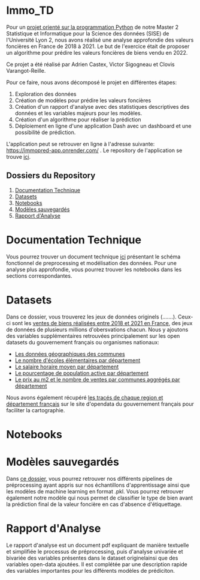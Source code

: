 # Immo_TD

Pour un [projet orienté sur la programmation Python](https://github.com/asardell/M2-SISE-2023/blob/main/Roadmap.pdf) de notre Master 2 Statistique et Informatique pour la Science des données (SISE) de l'Université Lyon 2, nous avons réalisé une analyse approfondie des valeurs foncières en France de 2018 à 2021. Le but de l'exercice était de proposer un algorithme pour prédire les valeurs foncières de biens vendu en 2022. 

Ce projet a été réalisé par Adrien Castex, Victor Sigogneau et Clovis Varangot-Reille. 

Pour ce faire, nous avons décomposé le projet en différentes étapes: 
1. Exploration des données
2. Création de modèles pour prédire les valeurs foncières
3. Création d'un rapport d'analyse avec des statistiques descriptives des données et les variables majeurs pour les modèles.
4. Création d'un algorithme pour réaliser la prédiction
5. Déploiement en ligne d'une application Dash avec un dashboard et une possibilité de prédiction.

L'application peut se retrouver en ligne à l'adresse suivante: https://immopred-app.onrender.com/ . Le repository de l'application se trouve [ici](https://github.com/cvarrei/repo_test). 


## Dossiers du Repository
1. [Documentation Technique](#documentation-technique)
2. [Datasets](#datasets)
3. [Notebooks](#notebooks)
4. [Modèles sauvegardés](#modèles-sauvegardés)
5. [Rapport d'Analyse](#rapport-danalyse)

# Documentation Technique

Vous pourrez trouver un document technique [ici](https://github.com/cvarrei/immo_TD/blob/main/documentation_technique.pdf) présentant le schéma fonctionnel de preprocessing et modélisation des données. Pour une analyse plus approfondie, vous pourrez trouver les notebooks dans les sections correspondantes.

# Datasets

Dans ce dossier, vous trouverez les jeux de données originels (.......). Ceux-ci sont les [ventes de biens réalisées entre 2018 et 2021 en France](https://github.com/asardell/M2-SISE-2023/tree/main/rawdata), des jeux de données de plusieurs millions d'obersvations chacun. 
Nous y ajoutons des variables supplémentaires retrouvées principalement sur les open datasets du gouvernement français ou organismes nationaux: 
- [Les données géographiques des communes](https://github.com/asardell/M2-SISE-2023/blob/main/rawdata/communes-departement-region.csv)
- [Le nombre d'écoles élémentaires par département](https://www.observatoire-des-territoires.gouv.fr/nombre-decoles-elementaires)
- [Le salaire horaire moyen par département](https://www.insee.fr/fr/statistiques/2021266)
- [Le pourcentage de population active par département](https://www.insee.fr/fr/statistiques/2012710#titre-bloc-1)
- [Le prix au m2 et le nombre de ventes par communes aggrégés par département](https://www.data.gouv.fr/fr/datasets/indicateurs-immobiliers-par-commune-et-par-annee-prix-et-volumes-sur-la-periode-2014-2021/)

Nous avons également récupéré [les tracés de chaque region et département français](https://www.data.gouv.fr/fr/datasets/contours-des-communes-de-france-simplifie-avec-regions-et-departement-doutre-mer-rapproches/) sur le site d'opendata du gouvernement français pour faciliter la cartographie. 

# Notebooks

# Modèles sauvegardés

Dans [ce dossier](https://github.com/cvarrei/immo_TD/tree/main/Mod%C3%A8le%20ML), vous pourrez retrouver nos différents pipelines de préprocessing ayant appris sur nos échantillons d'apprentissage ainsi que les modèles de machine learning en format .pkl. Vous pourrez retrouver également notre modèle qui nous permet de classifier le type de bien avant la prédiction final de la valeur foncière en cas d'absence d'étiquettage.

# Rapport d'Analyse

Le rapport d'analyse est un document pdf expliquant de manière textuelle et simplifiée le processus de préprocessing, puis d'analyse univariée et bivariée des variables présentes dans le dataset originelainsi que des variables open-data ajoutées. Il est complétée par une description rapide des variables importantes pour les différents modèles de prédiciton. 
